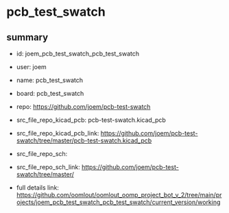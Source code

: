 # pcb_test_swatch
 
## summary 
* id: joem_pcb_test_swatch_pcb_test_swatch
* user: joem
* name: pcb_test_swatch
* board: pcb_test_swatch
* repo: https://github.com/joem/pcb-test-swatch
* src_file_repo_kicad_pcb: pcb-test-swatch.kicad_pcb
* src_file_repo_kicad_pcb_link: https://github.com/joem/pcb-test-swatch/tree/master/pcb-test-swatch.kicad_pcb


* src_file_repo_sch: 
* src_file_repo_sch_link: https://github.com/joem/pcb-test-swatch/tree/master/
* full details link: https://github.com/oomlout/oomlout_oomp_project_bot_v_2/tree/main/projects/joem_pcb_test_swatch_pcb_test_swatch/current_version/working  






